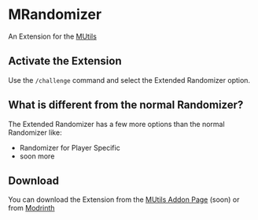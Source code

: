 # MRandomizer
An Extension for the [MUtils](https://mutils.net/)
## Activate the Extension
Use the `/challenge` command and select the Extended Randomizer option.

## What is different from the normal Randomizer?
The Extended Randomizer has a few more options than the normal Randomizer like:
- Randomizer for Player Specific
- soon more

## Download
You can download the Extension from the [MUtils Addon Page](https://mutils.net/ch/addons) (soon) or from [Modrinth](https://modrinth.com/plugin/mrandomizer)